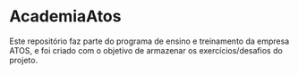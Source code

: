 # AcademiaAtos
Este repositório faz parte do programa de ensino e treinamento da empresa ATOS, e foi criado com o objetivo de armazenar os exercícios/desafios do projeto.